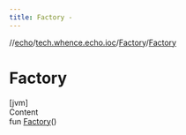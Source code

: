```yaml
---
title: Factory -
---
```

//[echo](../../index.md)/[tech.whence.echo.ioc](../index.md)/[Factory](index.md)/[Factory](-factory.md)



# Factory  
[jvm]  
Content  
fun [Factory](-factory.md)()  




